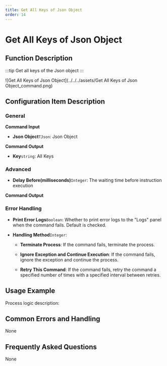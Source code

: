 ```yaml
---
title: Get All Keys of Json Object
order: 14
---
```


# Get All Keys of Json Object

## Function Description

:::tip 
Get all keys of the Json object
:::

![Get All Keys of Json Object](../../../assets/Get All Keys of Json Object_command.png)

## Configuration Item Description

### General

**Command Input**

- **Json Object**`TJson`: Json Object


**Command Output**

- **Key**`string`: All Keys

### Advanced

- **Delay Before(milliseconds)**`Integer`: The waiting time before instruction execution


**Command Output**

### Error Handling

- **Print Error Logs**`Boolean`: Whether to print error logs to the "Logs" panel when the command fails. Default is checked. 

- **Handling Method**`Integer`:

    - **Terminate Process**: If the command fails, terminate the process.

    - **Ignore Exception and Continue Execution**: If the command fails, ignore the exception and continue the process.

    - **Retry This Command**: If the command fails, retry the command a specified number of times with a specified interval between retries.

## Usage Example

Process logic description:

## Common Errors and Handling

None

## Frequently Asked Questions

None

